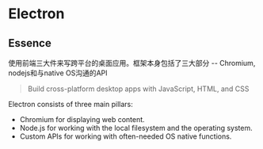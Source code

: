 # Electron

## Essence

使用前端三大件来写跨平台的桌面应用。框架本身包括了三大部分 -- Chromium, nodejs和与native OS沟通的API

> Build cross-platform desktop apps with JavaScript, HTML, and CSS

Electron consists of three main pillars:

- Chromium for displaying web content.
- Node.js for working with the local filesystem and the operating system.
- Custom APIs for working with often-needed OS native functions.
